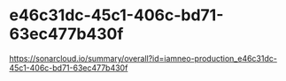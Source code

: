 # e46c31dc-45c1-406c-bd71-63ec477b430f
https://sonarcloud.io/summary/overall?id=iamneo-production_e46c31dc-45c1-406c-bd71-63ec477b430f
